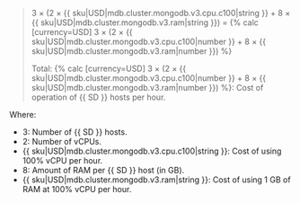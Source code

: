 > 3 × (2 × {{ sku|USD|mdb.cluster.mongodb.v3.cpu.c100|string }} + 8 × {{ sku|USD|mdb.cluster.mongodb.v3.ram|string }}) = {% calc [currency=USD] 3 × (2 × {{ sku|USD|mdb.cluster.mongodb.v3.cpu.c100|number }} + 8 × {{ sku|USD|mdb.cluster.mongodb.v3.ram|number }}) %}
>
> Total: {% calc [currency=USD] 3 × (2 × {{ sku|USD|mdb.cluster.mongodb.v3.cpu.c100|number }} + 8 × {{ sku|USD|mdb.cluster.mongodb.v3.ram|number }}) %}: Cost of operation of {{ SD }} hosts per hour.

Where:
* 3: Number of {{ SD }} hosts.
* 2: Number of vCPUs.
* {{ sku|USD|mdb.cluster.mongodb.v3.cpu.c100|string }}: Cost of using 100% vCPU per hour.
* 8: Amount of RAM per {{ SD }} host (in GB).
* {{ sku|USD|mdb.cluster.mongodb.v3.ram|string }}: Cost of using 1 GB of RAM at 100% vCPU per hour.